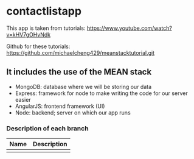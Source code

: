 # contactlistapp

This app is taken from tutorials: https://www.youtube.com/watch?v=kHV7gOHvNdk

Github for these tutorials: https://github.com/michaelcheng429/meanstacktutorial.git

## It includes the use of the MEAN stack

- MongoDB: database where we will be storing our data
- Express: framework for node to make writing the code for our server easier
- AngularJS: frontend framework (UI)
- Node: backend; server on which our app runs

### Description of each branch

|Name|Description|
|-----|-----|
|||
